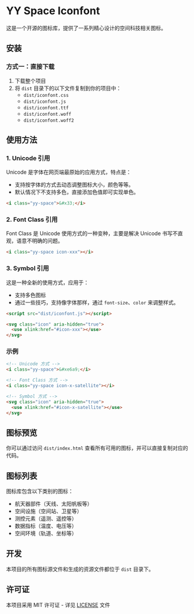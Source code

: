 # YY Space Iconfont

这是一个开源的图标库，提供了一系列精心设计的空间科技相关图标。

## 安装

### 方式一：直接下载

1. 下载整个项目
2. 将 `dist` 目录下的以下文件复制到你的项目中：
   - `dist/iconfont.css`
   - `dist/iconfont.js`
   - `dist/iconfont.ttf`
   - `dist/iconfont.woff`
   - `dist/iconfont.woff2`

<!-- ### 方式二：通过 CDN 引入

```html
<link rel="stylesheet" href="https://cdn.jsdelivr.net/gh/Space-Huntsman/xayy-space-iconfont/dist/iconfont.css">
<script src="https://cdn.jsdelivr.net/gh/Space-Huntsman/xayy-space-iconfont/dist/iconfont.js"></script>
``` -->

## 使用方法

### 1. Unicode 引用

Unicode 是字体在网页端最原始的应用方式，特点是：
- 支持按字体的方式去动态调整图标大小，颜色等等。
- 默认情况下不支持多色，直接添加色值即可实现单色。

```html
<i class="yy-space">&#x33;</i>
```

### 2. Font Class 引用

Font Class 是 Unicode 使用方式的一种变种，主要是解决 Unicode 书写不直观，语意不明确的问题。

```html
<i class="yy-space icon-xxx"></i>
```

### 3. Symbol 引用

这是一种全新的使用方式，应用于：
- 支持多色图标
- 通过一些技巧，支持像字体那样，通过 `font-size`、`color` 来调整样式。

```html
<script src="dist/iconfont.js"></script>

<svg class="icon" aria-hidden="true">
  <use xlink:href="#icon-xxx"></use>
</svg>
```

### 示例

```html
<!-- Unicode 方式 -->
<i class="yy-space">&#xe6a9;</i>

<!-- Font Class 方式 -->
<i class="yy-space icon-x-satellite"></i>

<!-- Symbol 方式 -->
<svg class="icon" aria-hidden="true">
  <use xlink:href="#icon-x-satellite"></use>
</svg>
```

## 图标预览

你可以通过访问 `dist/index.html` 查看所有可用的图标，并可以直接复制对应的代码。

## 图标列表

图标库包含以下类别的图标：
- 航天器部件（天线、太阳帆板等）
- 空间设施（空间站、卫星等）
- 测控元素（遥测、遥控等）
- 数据指标（温度、电压等）
- 空间环境（轨道、坐标等）

## 开发

本项目的所有图标源文件和生成的资源文件都位于 `dist` 目录下。

## 许可证

本项目采用 MIT 许可证 - 详见 [LICENSE](LICENSE) 文件 